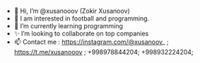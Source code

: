 - 👋 Hi, I’m @xusanooov (Zokir Xusanoov)
- 👀 I am interested in football and programming.
- 🌱 I’m currently learning programming
- ✨ I’m looking to collaborate on top companies 
- 📫 Contact me :  https://instagram.com/@xusanoov_  ;
                   https://t.me/xusanooov  ;
                   +998978844204;  +998932224204;  

<!---
xusanooov/xusanooov is a ✨ special ✨ repository because its `README.md` (this file) appears on your GitHub profile.
You can click the Preview link to take a look at your changes.
--->
